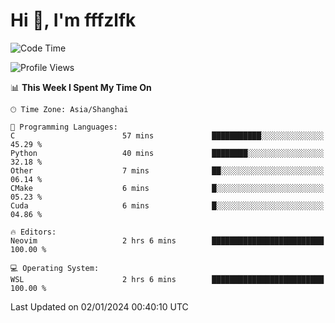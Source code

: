 # Hi 👋, I'm fffzlfk

<!--START_SECTION:waka-->
![Code Time](http://img.shields.io/badge/Code%20Time-634%20hrs%2046%20mins-blue)

![Profile Views](http://img.shields.io/badge/Profile%20Views-6-blue)

📊 **This Week I Spent My Time On** 

```text
🕑︎ Time Zone: Asia/Shanghai

💬 Programming Languages: 
C                        57 mins             ███████████░░░░░░░░░░░░░░   45.29 % 
Python                   40 mins             ████████░░░░░░░░░░░░░░░░░   32.18 % 
Other                    7 mins              ██░░░░░░░░░░░░░░░░░░░░░░░   06.14 % 
CMake                    6 mins              █░░░░░░░░░░░░░░░░░░░░░░░░   05.23 % 
Cuda                     6 mins              █░░░░░░░░░░░░░░░░░░░░░░░░   04.86 % 

🔥 Editors: 
Neovim                   2 hrs 6 mins        █████████████████████████   100.00 % 

💻 Operating System: 
WSL                      2 hrs 6 mins        █████████████████████████   100.00 % 
```


 Last Updated on 02/01/2024 00:40:10 UTC
<!--END_SECTION:waka-->
